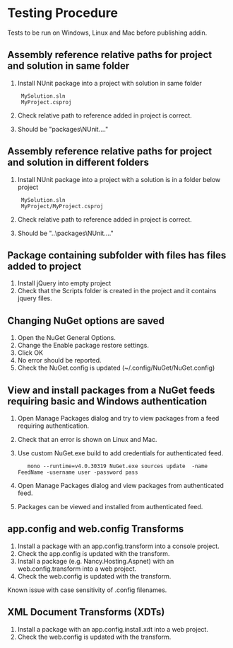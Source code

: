 # Testing Procedure

Tests to be run on Windows, Linux and Mac before publishing addin.

## Assembly reference relative paths for project and solution in same folder

1. Install NUnit package into a project with solution in same folder
 
        MySolution.sln
        MyProject.csproj

2. Check relative path to reference added in project is correct.
3. Should be "packages\NUnit...."

## Assembly reference relative paths for project and solution in different folders

1. Install NUnit package into a project with a solution is in a folder below project

        MySolution.sln 
        MyProject/MyProject.csproj

2. Check relative path to reference added in project is correct.
3. Should be "..\packages\NUnit...."

## Package containing subfolder with files has files added to project 

1. Install jQuery into empty project
2. Check that the Scripts folder is created in the project and it contains jquery files.

## Changing NuGet options are saved

1. Open the NuGet General Options.
2. Change the Enable package restore settings.
3. Click OK
4. No error should be reported.
5. Check the NuGet.config is updated (~/.config/NuGet/NuGet.config)

## View and install packages from a NuGet feeds requiring basic and Windows authentication

1. Open Manage Packages dialog and try to view packages from a feed requiring authentication.
2. Check that an error is shown on Linux and Mac.
3. Use custom NuGet.exe build to add credentials for authenticated feed.

          mono --runtime=v4.0.30319 NuGet.exe sources update  -name FeedName -username user -password pass

4. Open Manage Packages dialog and view packages from authenticated feed.
5. Packages can be viewed and installed from authenticated feed.

## app.config and web.config Transforms

1. Install a package with an app.config.transform into a console project.
2. Check the app.config is updated with the transform.
3. Install a package (e.g. Nancy.Hosting.Aspnet) with an web.config.transform into a web project.
4. Check the web.config is updated with the transform.

Known issue with case sensitivity of .config filenames.

## XML Document Transforms (XDTs)

1. Install a package with an app.config.install.xdt into a web project.
3. Check the web.config is updated with the transform.
